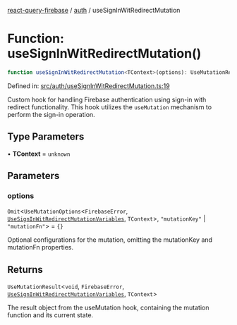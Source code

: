 [react-query-firebase](../../modules.md) / [auth](../index.md) / useSignInWitRedirectMutation

# Function: useSignInWitRedirectMutation()

```ts
function useSignInWitRedirectMutation<TContext>(options): UseMutationResult<void, FirebaseError, UseSignInWitRedirectMutationVariables, TContext>
```

Defined in: [src/auth/useSignInWitRedirectMutation.ts:19](https://github.com/vpishuk/react-query-firebase/blob/2814a7f726829eb67b40b71ca1e3d6c86fc8bb8b/src/auth/useSignInWitRedirectMutation.ts#L19)

Custom hook for handling Firebase authentication using sign-in with redirect functionality.
This hook utilizes the `useMutation` mechanism to perform the sign-in operation.

## Type Parameters

• **TContext** = `unknown`

## Parameters

### options

`Omit`\<`UseMutationOptions`\<`FirebaseError`, [`UseSignInWitRedirectMutationVariables`](../type-aliases/UseSignInWitRedirectMutationVariables.md), `TContext`\>, `"mutationKey"` \| `"mutationFn"`\> = `{}`

Optional configurations for the mutation, omitting the mutationKey and mutationFn properties.

## Returns

`UseMutationResult`\<`void`, `FirebaseError`, [`UseSignInWitRedirectMutationVariables`](../type-aliases/UseSignInWitRedirectMutationVariables.md), `TContext`\>

The result object from the useMutation hook, containing the mutation function and its current state.
